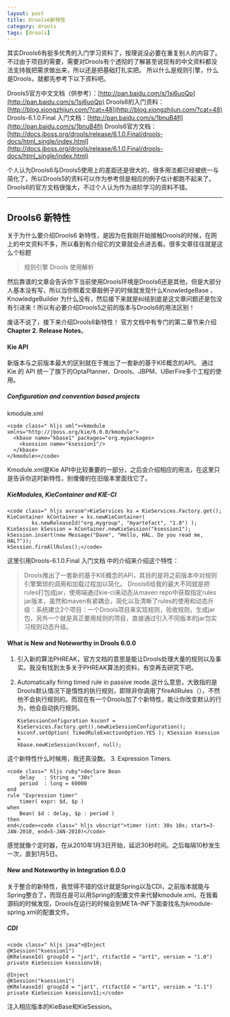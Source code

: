 ```yaml
---
layout: post
title: Drools6新特性
category: drools
tags: [drools]
---
```




其实Drools6有挺多优秀的入门学习资料了，按理说没必要在重复别人的内容了。不过由于项目的需要，需要对Drools有个透彻的了解甚至说现有的中文资料都没法支持我把需求做出来，所以还是把基础打扎实把。
所以什么是规则引擎，什么是Drools，就都先参考下以下资料吧。

Drools5官方中文文档（供参考）：[http://pan.baidu.com/s/1sj6uoQp](http://pan.baidu.com/s/1sj6uoQp)
Drools6的入门资料：[http://blog.xiongzhijun.com/?cat=48](http://blog.xiongzhijun.com/?cat=48)
Drools-6.1.0.Final 入门文档：[http://pan.baidu.com/s/1bnuB4fl](http://pan.baidu.com/s/1bnuB4fl)
Drools6官方文档：[http://docs.jboss.org/drools/release/6.1.0.Final/drools-docs/html_single/index.html](http://docs.jboss.org/drools/release/6.1.0.Final/drools-docs/html_single/index.html)

个人认为Drools6与Drools5使用上的差距还是很大的，很多用法都已经被统一与简化了，所以Drools5的资料可以作为参考但是相应的例子估计都跑不起来了。
Drools6的官方文档很强大，不过个人认为作为进阶学习的资料不错。

* * *

## Drools6 新特性

关于为什么要介绍Drools6 新特性，是因为在我刚开始接触Drools的时候，在网上的中文资料不多，所以看到有介绍它的文章就会点进去看。很多文章往往就是这么个标题

> 规则引擎 Drools 使用解析

然后靠谱的文章会告诉你下当前使用Drools环境是Drools6还是其他，但是大部分人基本没有写，所以当你照着文章敲例子的时候就发现什么KnowledgeBase 、KnowledgeBuilder 为什么没有，然后接下来就是纠结到底是这文章问题还是包没有引进来！所以有必要介绍Drools5之前的版本与Drools6的用法区别！

废话不说了，接下来介绍Drools6新特性！
官方文档中有专门的第二章节来介绍 **Chapter 2\. Release Notes**。

#### **Kie API**

新版本与之前版本最大的区别就在于推出了一套新的基于KIE概念的API。
通过 Kie 的 API 统一了旗下的OptaPlanner、Drools、JBPM、UBerFire多个工程的使用。

##### **Configuration and convention based projects**

kmodule.xml

    <code class=" hljs xml"><kmodule xmlns="http://jboss.org/kie/6.0.0/kmodule">
      <kbase name="kbase1" packages="org.mypackages>
        <ksession name="ksession1"/>
      </kbase>
    </kmodule></code>

Kmodule.xml是Kie API中比较重要的一部分，之后会介绍相应的用法，在这里只是告诉你这时新特性，别傻傻的在旧版本里面找它了。

##### **KieModules, KieContainer and KIE-CI**

    <code class=" hljs avrasm">KieServices ks = KieServices.Factory.get();
    KieContainer kContainer = ks.newKieContainer(
            ks.newReleaseId("org.mygroup", "myartefact", "1.0") );
    KieSession kSession = kContainer.newKieSession("ksession1");
    kSession.insert(new Message("Dave", "Hello, HAL. Do you read me, HAL?"));
    kSession.fireAllRules();</code>

这里引用Drools-6.1.0.Final 入门文档 中的介绍来介绍这个特性：

> Drools推出了一套新的基于KIE概念的API，其目的是将之前版本中对规则引擎繁琐的调用和加载过程加以简化。
> Drools6给我的最大不同就是把rules打包成jar，使用端通过kie-ci来动态从maven repo中获取指定rules jar版本，虽然和maven有紧耦合，简化以及清晰了rules的使用和动态升级：系统建立2个项目：一个Drools项目来实现规则，验收规则，生成jar包，另外一个就是真正要用规则的项目，直接通过引入不同版本的jar包实习规则动态升级。

#### **What is New and Noteworthy in Drools 6.0.0**

1.  引入新的算法PHREAK，官方文档的意思是能让Drools处理大量的规则以及事实。我没有找到太多关于PHREAK算法的资料，有空再去研究下吧。
2.  Automatically firing timed rule in passive mode.这什么意思，大致指的是Drools默认情况下是惰性的执行规则，即除非你调用了fireAllRules（），不然他不会执行规则的。而现在有一个Drools加了个新特性，能让你改变默认的行为，他会自动执行规则。

    <code class=" hljs avrasm">KieSessionConfiguration ksconf = KieServices.Factory.get().newKieSessionConfiguration();
    ksconf.setOption( TimedRuleExectionOption.YES );
    KSession ksession = kbase.newKieSession(ksconf, null);</code>

这个新特性什么时候用，我还真没数。
3\. Expression Timers.

    <code class=" hljs ruby">declare Bean
        delay   : String = "30s"
        period  : long = 60000
    end
    rule "Expression timer"
        timer( expr: $d, $p )
    when
        Bean( $d : delay, $p : period )
    then
    end</code><code class=" hljs vbscript">timer (int: 30s 10s; start=3-JAN-2010, end=5-JAN-2010)</code>

感觉就像个定时器，在从2010年1月3日开始，延迟30秒时间。之后每隔10秒发生一次，直到1月5日。

#### **New and Noteworthy in Integration 6.0.0**

关于整合的新特性，我觉得不错的估计就是Spring以及CDI，之前版本就能与Spring整合了，而现在是可以用Spring的配置文件来代替kmodule.xml。在我看源码的时候发现，Drools在运行的时候会到META-INF下面查找名为kmodule-spring.xml的配置文件。

##### **CDI**

    <code class=" hljs java">@Inject
    @KSession("ksession1") 
    @KReleaseId( groupId = "jar1", rtifactId = "art1", version = "1.0")
    private KieSession ksessionv10;
    
    @Inject
    @KSession("ksession1") 
    @KReleaseId( groupId = "jar1", rtifactId = "art1", version = "1.1")
    private KieSession ksessionv11;</code>

注入相应版本的KieBase和KieSession。


